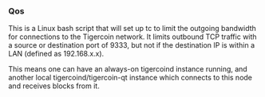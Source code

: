 ### Qos ###

This is a Linux bash script that will set up tc to limit the outgoing bandwidth for connections to the Tigercoin network. It limits outbound TCP traffic with a source or destination port of 9333, but not if the destination IP is within a LAN (defined as 192.168.x.x).

This means one can have an always-on tigercoind instance running, and another local tigercoind/tigercoin-qt instance which connects to this node and receives blocks from it.
